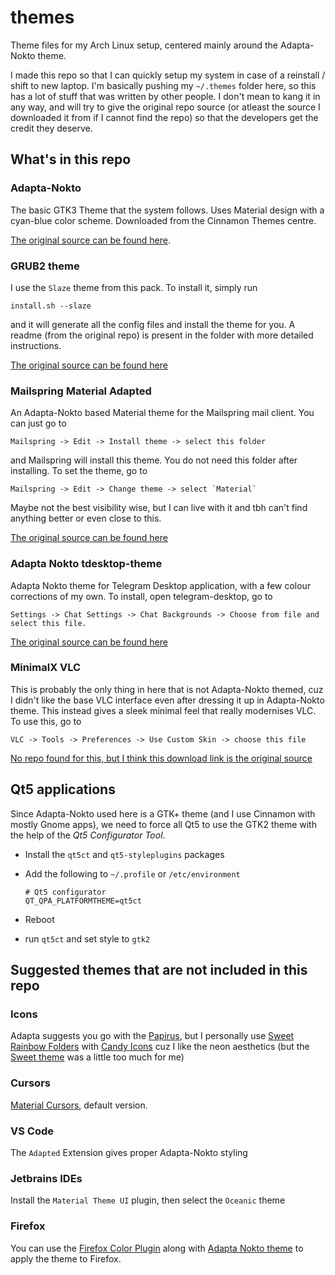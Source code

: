 # themes

Theme files for my Arch Linux setup, centered mainly around the Adapta-Nokto theme.

I made this repo so that I can quickly setup my system in case of a reinstall / shift to new laptop. I'm basically pushing my `~/.themes` folder here, so this has a lot of stuff that was written by other people. I don't mean to kang it in any way, and will try to give the original repo source (or atleast the source I downloaded it from if I cannot find the repo) so that the developers get the credit they deserve.

## What's in this repo

### Adapta-Nokto

The basic GTK3 Theme that the system follows. Uses Material design with a cyan-blue color scheme. Downloaded from the Cinnamon Themes centre.

[The original source can be found here](https://github.com/adapta-project/adapta-gtk-theme).

### GRUB2 theme

I use the `Slaze` theme from this pack. To install it, simply run

```shell
install.sh --slaze
```

and it will generate all the config files and install the theme for you. A readme (from the original repo) is present in the folder with more detailed instructions.

[The original source can be found here](https://github.com/vinceliuice/grub2-themes)

### Mailspring Material Adapted

An Adapta-Nokto based Material theme for the Mailspring mail client. You can just go to

    Mailspring -> Edit -> Install theme -> select this folder

and Mailspring will install this theme. You do not need this folder after installing. To set the theme, go to

    Mailspring -> Edit -> Change theme -> select `Material`

Maybe not the best visibility wise, but I can live with it and tbh can't find anything better or even close to this.

[The original source can be found here](https://github.com/ferlanero/mailspring-material-adapted)

### Adapta Nokto tdesktop-theme

Adapta Nokto theme for Telegram Desktop application, with a few colour corrections of my own. To install, open telegram-desktop, go to

    Settings -> Chat Settings -> Chat Backgrounds -> Choose from file and select this file.

[The original source can be found here](https://github.com/fabiom/adapta-nokto-telegram-desktop)

### MinimalX VLC

This is probably the only thing in here that is not Adapta-Nokto themed, cuz I didn't like the base VLC interface even after dressing it up in Adapta-Nokto theme. This instead gives a sleek minimal feel that really modernises VLC. To use this, go to

    VLC -> Tools -> Preferences -> Use Custom Skin -> choose this file

[No repo found for this, but I think this download link is the original source](https://www.deviantart.com/maverick07x/art/VLC-MinimalX-385698882)

## Qt5 applications

Since Adapta-Nokto used here is a GTK+ theme (and I use Cinnamon with mostly Gnome apps), we need to force all Qt5 to use the GTK2 theme with the help of the _Qt5 Configurator Tool_.

- Install the `qt5ct` and `qt5-styleplugins` packages

- Add the following to `~/.profile` or `/etc/environment`

  ```
  # Qt5 configurator
  QT_QPA_PLATFORMTHEME=qt5ct
  ```

- Reboot

- run `qt5ct` and set style to `gtk2`

## Suggested themes that are not included in this repo

### Icons

Adapta suggests you go with the [Papirus](https://github.com/PapirusDevelopmentTeam/papirus-icon-theme), but I personally use [Sweet Rainbow Folders](https://github.com/EliverLara/Sweet-folders) with [Candy Icons](https://github.com/EliverLara/candy-icons) cuz I like the neon aesthetics (but the [Sweet theme](https://github.com/EliverLara/Sweet) was a little too much for me)

### Cursors

[Material Cursors](https://github.com/varlesh/material-cursors), default version.

### VS Code

The `Adapted` Extension gives proper Adapta-Nokto styling

### Jetbrains IDEs

Install the `Material Theme UI` plugin, then select the `Oceanic` theme

### Firefox

You can use the [Firefox Color Plugin](https://addons.mozilla.org/en-US/firefox/addon/firefox-color/) along with [Adapta Nokto theme](https://color.firefox.com/?theme=XQAAAALUAAAAAAAAAABBKYhm849SCiazH1KEGccwS-xNVAVNrWV6_89xtxNWy3sM0X99YG7itotZ8sB9kkK0owJCyKXJNAryj9IJU_wtu72r-X3skC4prCeW-fnJweq-4xu9tLmeXj8UkSdZGnzwrWVCNr3bToa6Zufrkj2b7e0PqstuOnN1gdAzjKSHwEJvdQThz-ruhge78cW2PaG0mCwQPvE72cX8OQiA) to apply the theme to Firefox.
